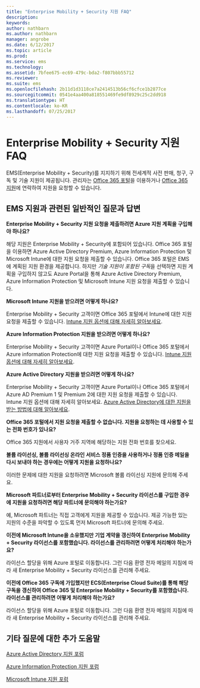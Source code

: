 ```yaml
---
title: "Enterprise Mobility + Security 지원 FAQ"
description: 
keywords: 
author: nathbarn
ms.author: nathbarn
manager: angrobe
ms.date: 6/12/2017
ms.topic: article
ms.prod: 
ms.service: ems
ms.technology: 
ms.assetid: 7bfee675-ec69-479c-bda2-f807bbb55712
ms.reviewer: 
ms.suite: ems
ms.openlocfilehash: 2b11d1d3118ce7a2414513b56cf6cfce1b2877ce
ms.sourcegitcommit: 0541e4aa400a818551469fe9df8929c25c2dd918
ms.translationtype: HT
ms.contentlocale: ko-KR
ms.lasthandoff: 07/25/2017
---
```

# <a name="enterprise-mobility--security-support-faqs"></a>Enterprise Mobility + Security 지원 FAQ
EMS(Enterprise Mobility + Security)를 지지하기 위해 전세계적 사전 판매, 청구, 구독 및 기술 지원이 제공됩니다. 관리자는 [Office 365 포털](https://portal.office.com/Default.aspx?SkipSspr=true)을 이용하거나 [Office 365 지원](https://support.office.com/article/Contact-Office-365-for-business-support-32a17ca7-6fa0-4870-8a8d-e25ba4ccfd4b?CorrelationId=c1f4c670-18b3-41ec-81c9-e8d383caa6ad)에 연락하여 지원을 요청할 수 있습니다.

## <a name="answers-to-common-ems-support-questions"></a>EMS 지원과 관련된 일반적인 질문과 답변

**Enterprise Mobility + Security 지원 요청을 제출하려면 Azure 지원 계획을 구입해야 하나요?**

해당 지원은 Enterprise Mobility + Security에 포함되어 있습니다. Office 365 포털을 이용하면 Azure Active Directory Premium, Azure Information Protection 및 Microsoft Intune에 대한 지원 요청을 제출할 수 있습니다. Office 365 포털은 EMS에 계획된 지원 환경을 제공합니다. 하지만 *기술 지원이 포함된 구독*을 선택하면 지원 계획을 구입하지 않고도 Azure Portal을 통해 Azure Active Directory Premium, Azure Information Protection 및 Microsoft Intune 지원 요청을 제출할 수 있습니다.

**Microsoft Intune 지원을 받으려면 어떻게 하나요?**

Enterprise Mobility + Security 고객이면 Office 365 포털에서 Intune에 대한 지원 요청을 제출할 수 있습니다. [Intune 지원 옵션에 대해 자세히 알아보세요](https://docs.microsoft.com/intune/get-support).

**Azure Information Protection 지원을 받으려면 어떻게 하나요?**

Enterprise Mobility + Security 고객이면 Azure Portal이나 Office 365 포털에서 Azure information Protection에 대한 지원 요청을 제출할 수 있습니다. [Intune 지원 옵션에 대해 자세히 알아보세요](https://docs.microsoft.com/information-protection/get-started/information-support#to-contact-microsoft-support).

**Azure Active Directory 지원을 받으려면 어떻게 하나요?**

Enterprise Mobility + Security 고객이면 Azure Portal이나 Office 365 포털에서 Azure AD Premium 1 및 Premium 2에 대한 지원 요청을 제출할 수 있습니다. Intune 지원 옵션에 대해 자세히 알아보세요. [Azure Active Directory에 대한 지원을 받는 방법에 대해 알아보세요](https://docs.microsoft.com/azure/active-directory/active-directory-troubleshooting-support-howto).

**Office 365 포털에서 지원 요청을 제출할 수 없습니다. 지원을 요청하는 데 사용할 수 있는 전화 번호가 있나요?**

Office 365 지원에서 사용자 거주 지역에 해당하는 지원 전화 번호를 찾으세요.

**볼륨 라이선싱, 볼륨 라이선싱 온라인 서비스 정품 인증을 사용하거나 정품 인증 메일을 다시 보내야 하는 경우에는 어떻게 지원을 요청하나요?**

이러한 문제에 대한 지원을 요청하려면 Microsoft 볼륨 라이선싱 지원에 문의해 주세요.

 **Microsoft 파트너로부터 Enterprise Mobility + Security 라이선스를 구입한 경우에 지원을 요청하려면 해당 파트너에 문의해야 하는가요?**

예, Microsoft 파트너는 직접 고객에게 지원을 제공할 수 있습니다. 제공 가능한 있는 지원의 수준을 파악할 수 있도록 먼저 Microsoft 파트너에 문의해 주세요.

**이전에 Microsoft Intune을 소유했지만 기업 계약을 갱신하여 Enterprise Mobility + Security 라이선스를 포함했습니다. 라이선스를 관리하려면 어떻게 처리해야 하는가요?**

라이선스 할당을 위해 Azure 포털로 이동합니다. 그런 다음 환영 전자 메일의 지침에 따라 새 Enterprise Mobility + Security 라이선스를 관리해 주세요.

**이전에 Office 365 구독에 가입했지만 ECS(Enterprise Cloud Suite)를 통해 해당 구독을 갱신하여 Office 365 및 Enterprise Mobility + Security를 포함했습니다. 라이선스를 관리하려면 어떻게 처리해야 하는가요?**

라이선스 할당을 위해 Azure 포털로 이동합니다. 그런 다음 환영 전자 메일의 지침에 따라 새 Enterprise Mobility + Security 라이선스를 관리해 주세요.

## <a name="additional-help-for-other-questions"></a>기타 질문에 대한 추가 도움말
[Azure Active Directory 지원 포럼](https://social.msdn.microsoft.com/forums/home?forum=windowsazuread)

[Azure Information Protection 지원 포럼](http://www.yammer.com/AskIPTeam)

[Microsoft Intune 지원 포럼](https://social.technet.microsoft.com/forums/windows/home?category=microsoftintune)
